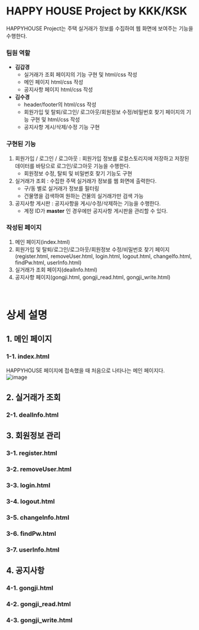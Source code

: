 # HAPPY HOUSE Project by KKK/KSK       
HAPPYHOUSE Project는 주택 실거래가 정보를 수집하여 웹 화면에 보여주는 기능을 수행한다.      

### 팀원 역할       
- **김갑경**
    - 실거래가 조회 페이지의 기능 구현 및 html/css 작성
    - 메인 페이지 html/css 작성
    - 공지사항 페이지 html/css 작성           
- **김수경**
   - header/footer의 html/css 작성
   - 회원가입 및 탈퇴/로그인/ 로그아웃/회원정보 수정/비밀번호 찾기 페이지의 기능 구현 및 html/css 작성
   - 공지사항 게시/삭제/수정 기능 구현     

### 구현된 기능      
1. 회원가입 / 로그인 / 로그아웃 : 회원가입 정보를 로컬스토리지에 저장하고 저장된 데이터를 바탕으로 로그인/로그아웃 기능을 수행한다.
    - 회원정보 수정, 탈퇴 및 비밀번호 찾기 기능도 구현      
2. 실거래가 조회 : 수집한 주택 실거래가 정보를 웹 화면에 출력한다.
    - 구/동 별로 실거래가 정보를 필터링     
    - 건물명을 검색하여 원하는 건물의 실거래가만 검색 가능     
3. 공지사항 게시판 : 공지사항을 게시/수정/삭제하는 기능을 수행한다.
    - 계정 ID가 **master** 인 경우에만 공지사항 게시판을 관리할 수 있다.     

### 작성된 페이지
1. 메인 페이지(index.html)
2. 회원가입 및 탈퇴/로그인/로그아웃/회원정보 수정/비밀번호 찾기 페이지(register.html, removeUser.html, login.html, logout.html, changeIfo.html, findPw.html, userInfo.html)
3. 실거래가 조회 페이지(dealInfo.html) 
4. 공지사항 페이지(gongji.html, gongji_read.html, gongji_write.html)     


<br>

# 상세 설명    
## 1. 메인 페이지
### 1-1. index.html
HAPPYHOUSE 페이지에 접속했을 때 처음으로 나타나는 메인 페이지다.    
![image](https://user-images.githubusercontent.com/84266499/158027909-db5b0025-c3d7-4731-bd77-7bf67fe8b9fe.png)


## 2. 실거래가 조회
### 2-1. dealInfo.html

## 3. 회원정보 관리
### 3-1. register.html
### 3-2. removeUser.html
### 3-3. login.html
### 3-4. logout.html
### 3-5. changeInfo.html
### 3-6. findPw.html
### 3-7. userInfo.html

## 4. 공지사항
### 4-1. gongji.html
### 4-2. gongji_read.html
### 4-3. gongji_write.html



